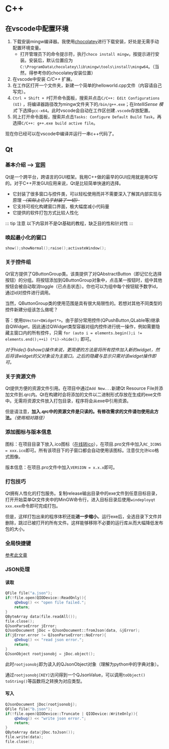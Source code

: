 # C++
## 在vscode中配置环境
1. 下载安装mingw编译器。我使用[chocolatey](https://chocolatey.org/)进行下载安装，好处是无需手动配置环境变量。
    * 打开管理员下的命令提示符，执行`choco install mingw`，按提示进行安装。安装后，默认位置应为`C:\ProgramData\chocolatey\lib\mingw\tools\install\mingw64`。（当然，得参考你的chocolatey安装位置）
2. 在vscode中安装 *C/C++* 扩展。
3. 在工作区打开一个文件夹，新建一个简单的helloworld.cpp文件（内容请自己写完）。
4. `Ctrl + Shift + P`打开命令面板，搜索并点击`C/C++: Edit Configurations (UI)` ，将编译器路径改为mingw文件夹下的`/bin/g++.exe`；在*IntelliSense 模式* 下选择`gcc-x64`。此时vscode会自动在工作区创建`.vscode`存放配置。
5. 同上打开命令面板，搜索并点击`Tasks: Configure Default Build Task`，再选择`C/C++: g++.exe build active file`。

现在你已经可以在vscode中编译并运行一串c++代码了。
## Qt

### 基本介绍 --> [官网](https://www.qt.io/)
Qt是一个跨平台，跨语言的GUI框架。我用C++做的最早的GUI应用就是用Qt写的。对于C++开发GUI应用来说，Qt是比较简单快速的选择。

* 它封装了很多窗口与控件类，可以轻松使用而并不需要深入了解其内部实现与原理 *~~（实际上它几乎封装了一切）~~*
* 它支持可视化构建窗口界面，极大幅度减小代码量
* 它提供的软件打包方式比较人性化

::: tip 注意
以下内容并不是Qt基础的教程，缺乏目的性和针对性
:::
### 唤起最小化的窗口
```cpp
show();showNormal();raise();activateWindow();
```
### 关于控件组
Qt官方提供了QButtonGroup类。该类提供了对QAbstractButton（即记忆化选择按钮）的分组。将按钮添加到QButtonGroup对象中，点击某一按钮时，组中其他按钮会被自动取消toggle（已点击状态）。你也可以为组中每个按钮赋予数字id，通过id对控件进行调用。

当然，QButtonGroup类的使用范围是具有很大局限性的。若想对其他不同类型的控件新建分组该怎么做呢？

答：使用`QVector<QWidget*>`。由于部分常用控件(QPushButton,QLable等)继承自QWidget，因此通过QWidget类型容器对组内控件进行统一操作，例如需要隐藏主窗口内的所有控件，只需
`
for (auto i = elements.begin();i != elements.end();++i) (*i)->hide();
`
即可。

*对于hide()与show()操作来说，更简便的方法是将所有控件加入新的widget，然后将该widget的父对象设为主窗口。之后的隐藏与显示只需对该widget操作即可。*
### 关于资源文件
Qt提供方便的资源文件引用。在项目中通过`Add New...`新建Qt Resource File并添加文件到.qrc内。Qt在构建时会将添加的文件以二进制形式存放在生成的exe文件中。无需将资源文件放入打包目录，程序将会从exe中引用资源。

但是请注意，**加入.qrc中的资源文件是只读的。有修改需求的文件请勿使用此方法。***（使用相对路径）*

### 添加图标与版本信息

图标：在项目目录下放入.ico图标（[在线转ico](https://www.aconvert.com/cn/icon/)），在项目.pro文件中加入`RC_ICONS = xxx.ico`即可。所有该项目下的子窗口都会自动使用该图标。注意仅允许ico格式图像。

版本信息：在项目.pro文件中加入`VERSION = x.x.x`即可。

### 打包技巧

Qt拥有人性化的打包服务。复制release输出目录中的exe文件到任意目标目录，打开开始菜单Qt文件夹中的MinGW命令行，进入目标目录后使用`windeployqt xxx.exe`命令即可完成打包。

但是，这样打包出来的程序体积还能**进一步缩小**。运行exe后，全选目录下文件并删除，跳过已被打开的所有文件。这样能够移除不必要的运行库从而大幅降低发布包的大小。
### 全局快捷键
[参考此文章](https://blog.csdn.net/scueee/article/details/108541574)
### JSON处理
#### 读取
```cpp
QFile file("a.json");
if(!file.open(QIODevice::ReadOnly)){
    qDebug() << "open file failed.";
    return;
}
QByteArray data(file.readAll());
file.close();
QJsonParseError jError;
QJsonDocument jDoc = QJsonDocument::fromJson(data, &jError);
if(jError.error != QJsonParseError::NoError){
    qDebug() << "read json error.";
    return;
}
QJsonObject rootjsonobj = jDoc.object();
```
此时`rootjsonobj`即为读入的QJsonObject对象（理解为python中的字典对象）。

通过`rootjsonobj[KEY]`访问得到一个QJsonValue，可以调用`toObject()` `toString()`等函数将之转换为对应类型。
#### 写入
```cpp
QJsonDocument jDoc(rootjsonobj);
QFile file("b.json");
if(!file.open(QIODevice::Truncate | QIODevice::WriteOnly)){
    qDebug() << "write json error.";
    return;
}
QByteArray data(jDoc.toJson());
file.write(data);
file.close();
```
